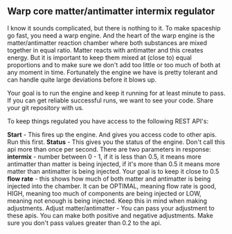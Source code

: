 <h2>Warp core matter/antimatter intermix regulator</h2>


I know it sounds complicated, but there is nothing to it. To make spaceship go fast, you need a warp engine. And the heart of the warp engine is the matter/antimatter reaction chamber where both substances are mixed together in equal ratio. Matter reacts with antimatter and this creates energy. But it is important to keep them mixed at (close to) equal proportions and to make sure we don't add too little or too much of both at any moment in time. Fortunately the engine we have is pretty tolerant and can handle quite large deviations before it blows up.

Your goal is to run the engine and keep it running for at least minute to pass. If you can get reliable successful runs, we want to see your code. Share your git repository with us.

To keep things regulated you have access to the following REST API's:

<b>Start</b> - This fires up the engine. And gives you access code to other apis. Run this first.
<b>Status</b> - This gives you the status of the engine. Don't call this api more than once per second. There are two parameters in response:
<br><b>intermix</b> - number between 0 - 1, if it is less than 0.5, it means more antimatter than matter is being injected, if it's more than 0.5 it means more matter than antimatter is being injected. Your goal is to keep it close to 0.5
<br><b>flow rate</b> - this shows how much of both matter and antimatter is being injected into the chamber. It can be OPTIMAL, meaning flow rate is good, HIGH, meaning too much of components are being injected or LOW, meaning not enough is being injected. Keep this in mind when making adjustments.
Adjust matter/antimatter - You can pass your adjustment to these apis. You can make both positive and negative adjustments. Make sure you don't pass values greater than 0.2 to the api.